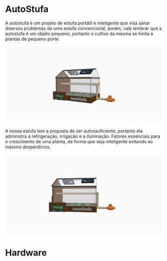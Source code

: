 # AutoStufa
A autostufa é um projeto de estufa portátil e inteligente que visa sanar diversos problemas de uma estufa convencional, porém, vale lembrar que a autostufa é um objeto pequeno, portanto o cultivo da mesma se limita à plantas de pequeno porte.

<img src="https://github.com/Augusto-Viniciuss/AutoStufa/blob/main/Copy%20of%20Projeto%20IEC%20-%20Auto%20Estufa%20(3).png?raw=true"/>

A nossa estufa tem a proposta de ser autossuficiente, portanto ela administra a refrigeração, irrigação e a iluminação. Fatores essenciais para o crescimento de uma planta, de forma que seja inteligente evitando ao máximo desperdícios.

<img src="https://github.com/Augusto-Viniciuss/AutoStufa/blob/main/Copy%20of%20Projeto%20IEC%20-%20Auto%20Estufa%20(2).png?raw=true"/>

# Hardware
